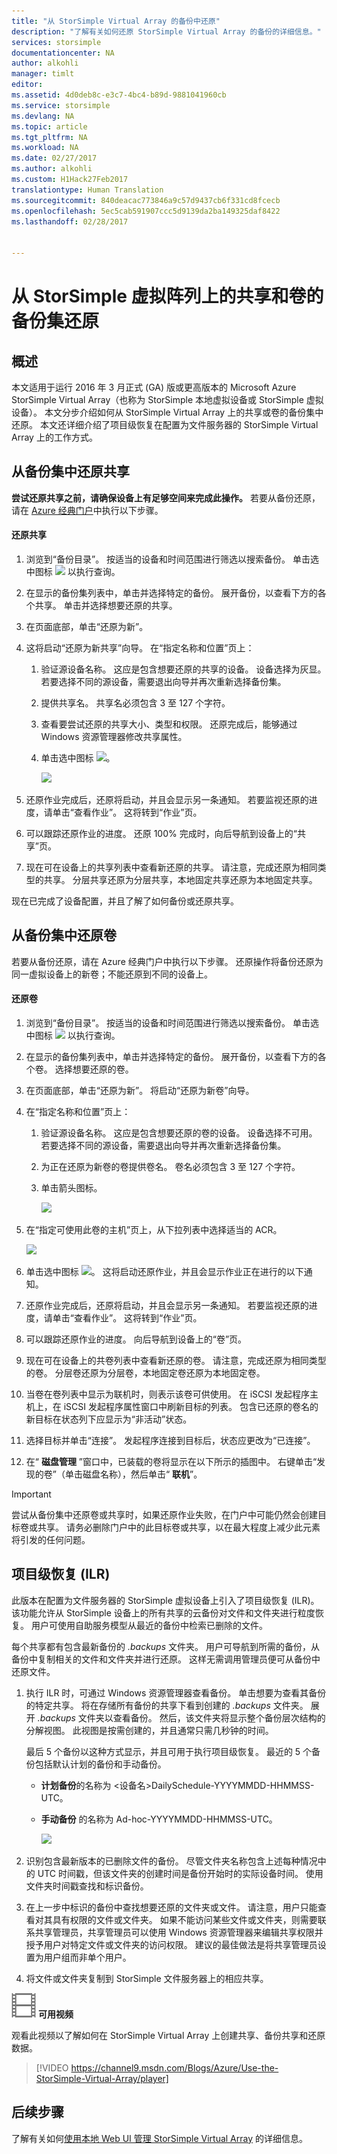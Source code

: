 ```yaml
---
title: "从 StorSimple Virtual Array 的备份中还原"
description: "了解有关如何还原 StorSimple Virtual Array 的备份的详细信息。"
services: storsimple
documentationcenter: NA
author: alkohli
manager: timlt
editor: 
ms.assetid: 4d0deb8c-e3c7-4bc4-b89d-9881041960cb
ms.service: storsimple
ms.devlang: NA
ms.topic: article
ms.tgt_pltfrm: NA
ms.workload: NA
ms.date: 02/27/2017
ms.author: alkohli
ms.custom: H1Hack27Feb2017
translationtype: Human Translation
ms.sourcegitcommit: 840deacac773846a9c57d9437cb6f331cd8fcecb
ms.openlocfilehash: 5ec5cab591907ccc5d9139da2ba149325daf8422
ms.lasthandoff: 02/28/2017


---
```

# <a name="restore-from-a-backup-set-of-shares-and-volumes-on-your-storsimple-virtual-array"></a>从 StorSimple 虚拟阵列上的共享和卷的备份集还原

## <a name="overview"></a>概述
本文适用于运行 2016 年 3 月正式 (GA) 版或更高版本的 Microsoft Azure StorSimple Virtual Array（也称为 StorSimple 本地虚拟设备或 StorSimple 虚拟设备）。 本文分步介绍如何从 StorSimple Virtual Array 上的共享或卷的备份集中还原。 本文还详细介绍了项目级恢复在配置为文件服务器的 StorSimple Virtual Array 上的工作方式。

## <a name="restore-shares-from-a-backup-set"></a>从备份集中还原共享
**尝试还原共享之前，请确保设备上有足够空间来完成此操作。** 若要从备份还原，请在 [Azure 经典门户](https://manage.windowsazure.com/)中执行以下步骤。

#### <a name="to-restore-a-share"></a>还原共享
1. 浏览到“备份目录”。 按适当的设备和时间范围进行筛选以搜索备份。 单击选中图标 ![](./media/storsimple-ova-restore/image1.png) 以执行查询。
2. 在显示的备份集列表中，单击并选择特定的备份。 展开备份，以查看下方的各个共享。 单击并选择想要还原的共享。
3. 在页面底部，单击“还原为新”。
4. 这将启动“还原为新共享”向导。 在“指定名称和位置”页上：
   
   1. 验证源设备名称。 这应是包含想要还原的共享的设备。 设备选择为灰显。 若要选择不同的源设备，需要退出向导并再次重新选择备份集。
   2. 提供共享名。 共享名必须包含 3 至 127 个字符。
   3. 查看要尝试还原的共享大小、类型和权限。 还原完成后，能够通过 Windows 资源管理器修改共享属性。
   4. 单击选中图标 ![](./media/storsimple-ova-restore/image1.png)。
      
      ![](./media/storsimple-ova-restore/image9.png)
5. 还原作业完成后，还原将启动，并且会显示另一条通知。 若要监视还原的进度，请单击“查看作业”。 这将转到“作业”页。
6. 可以跟踪还原作业的进度。 还原 100% 完成时，向后导航到设备上的“共享”页。
7. 现在可在设备上的共享列表中查看新还原的共享。 请注意，完成还原为相同类型的共享。 分层共享还原为分层共享，本地固定共享还原为本地固定共享。

现在已完成了设备配置，并且了解了如何备份或还原共享。 

## <a name="restore-volumes-from-a-backup-set"></a>从备份集中还原卷
若要从备份还原，请在 Azure 经典门户中执行以下步骤。 还原操作将备份还原为同一虚拟设备上的新卷；不能还原到不同的设备上。

#### <a name="to-restore-a-volume"></a>还原卷
1. 浏览到“备份目录”。 按适当的设备和时间范围进行筛选以搜索备份。 单击选中图标 ![](./media/storsimple-ova-restore/image1.png) 以执行查询。
2. 在显示的备份集列表中，单击并选择特定的备份。 展开备份，以查看下方的各个卷。 选择想要还原的卷。 
3. 在页面底部，单击“还原为新”。 将启动“还原为新卷”向导。
4. 在“指定名称和位置”页上：
   
   1. 验证源设备名称。 这应是包含想要还原的卷的设备。 设备选择不可用。 若要选择不同的源设备，需要退出向导并再次重新选择备份集。
   2. 为正在还原为新卷的卷提供卷名。 卷名必须包含 3 至 127 个字符。
   3. 单击箭头图标。
      
      ![](./media/storsimple-ova-restore/image12.png)
5. 在“指定可使用此卷的主机”页上，从下拉列表中选择适当的 ACR。
   
   ![](./media/storsimple-ova-restore/image13.png)
6. 单击选中图标 ![](./media/storsimple-ova-restore/image1.png)。 这将启动还原作业，并且会显示作业正在进行的以下通知。
7. 还原作业完成后，还原将启动，并且会显示另一条通知。 若要监视还原的进度，请单击“查看作业”。 这将转到“作业”页。
8. 可以跟踪还原作业的进度。 向后导航到设备上的“卷”页。
9. 现在可在设备上的共卷列表中查看新还原的卷。 请注意，完成还原为相同类型的卷。 分层卷还原为分层卷，本地固定卷还原为本地固定卷。
10. 当卷在卷列表中显示为联机时，则表示该卷可供使用。  在 iSCSI 发起程序主机上，在 iSCSI 发起程序属性窗口中刷新目标的列表。  包含已还原的卷名的新目标在状态列下应显示为“非活动”状态。
11. 选择目标并单击“连接”。   发起程序连接到目标后，状态应更改为“已连接”。 
12. 在“ **磁盘管理** ”窗口中，已装载的卷将显示在以下所示的插图中。 右键单击“发现的卷”（单击磁盘名称），然后单击“ **联机**”。

> [!IMPORTANT]
> 尝试从备份集中还原卷或共享时，如果还原作业失败，在门户中可能仍然会创建目标卷或共享。 请务必删除门户中的此目标卷或共享，以在最大程度上减少此元素将引发的任何问题。
> 
> 

## <a name="item-level-recovery-ilr"></a>项目级恢复 (ILR)
此版本在配置为文件服务器的 StorSimple 虚拟设备上引入了项目级恢复 (ILR)。 该功能允许从 StorSimple 设备上的所有共享的云备份对文件和文件夹进行粒度恢复。 用户可使用自助服务模型从最近的备份中检索已删除的文件。

每个共享都有包含最新备份的 *.backups* 文件夹。 用户可导航到所需的备份，从备份中复制相关的文件和文件夹并进行还原。 这样无需调用管理员便可从备份中还原文件。

1. 执行 ILR 时，可通过 Windows 资源管理器查看备份。 单击想要为查看其备份的特定共享。 将在存储所有备份的共享下看到创建的 *.backups* 文件夹。 展开 *.backups* 文件夹以查看备份。 然后，该文件夹将显示整个备份层次结构的分解视图。 此视图是按需创建的，并且通常只需几秒钟的时间。
   
   最后 5 个备份以这种方式显示，并且可用于执行项目级恢复。 最近的 5 个备份包括默认计划的备份和手动备份。

    -   **计划备份**的名称为 &lt;设备名&gt;DailySchedule-YYYYMMDD-HHMMSS-UTC。

    -   **手动备份** 的名称为 Ad-hoc-YYYYMMDD-HHMMSS-UTC。

        ![](./media/storsimple-ova-restore/image14.png)

1. 识别包含最新版本的已删除文件的备份。 尽管文件夹名称包含上述每种情况中的 UTC 时间戳，但该文件夹的创建时间是备份开始时的实际设备时间。 使用文件夹时间戳查找和标识备份。
2. 在上一步中标识的备份中查找想要还原的文件夹或文件。 请注意，用户只能查看对其具有权限的文件或文件夹。 如果不能访问某些文件或文件夹，则需要联系共享管理员，共享管理员可以使用 Windows 资源管理器来编辑共享权限并授予用户对特定文件或文件夹的访问权限。 建议的最佳做法是将共享管理员设置为用户组而非单个用户。
3. 将文件或文件夹复制到 StorSimple 文件服务器上的相应共享。

![video_icon](./media/storsimple-ova-restore/video_icon.png) **可用视频**

观看此视频以了解如何在 StorSimple Virtual Array 上创建共享、备份共享和还原数据。

> [!VIDEO https://channel9.msdn.com/Blogs/Azure/Use-the-StorSimple-Virtual-Array/player]
> 
> 

## <a name="next-steps"></a>后续步骤
了解有关如何[使用本地 Web UI 管理 StorSimple Virtual Array](storsimple-ova-web-ui-admin.md) 的详细信息。


